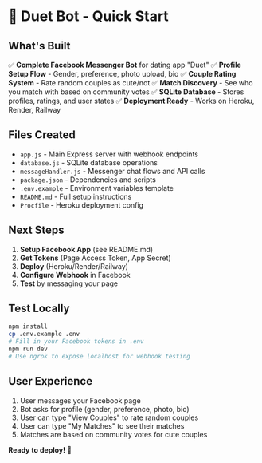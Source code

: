 # 🚀 Duet Bot - Quick Start

## What's Built

✅ **Complete Facebook Messenger Bot** for dating app "Duet"
✅ **Profile Setup Flow** - Gender, preference, photo upload, bio
✅ **Couple Rating System** - Rate random couples as cute/not
✅ **Match Discovery** - See who you match with based on community votes
✅ **SQLite Database** - Stores profiles, ratings, and user states
✅ **Deployment Ready** - Works on Heroku, Render, Railway

## Files Created

- `app.js` - Main Express server with webhook endpoints
- `database.js` - SQLite database operations
- `messageHandler.js` - Messenger chat flows and API calls
- `package.json` - Dependencies and scripts
- `.env.example` - Environment variables template
- `README.md` - Full setup instructions
- `Procfile` - Heroku deployment config

## Next Steps

1. **Setup Facebook App** (see README.md)
2. **Get Tokens** (Page Access Token, App Secret)
3. **Deploy** (Heroku/Render/Railway)
4. **Configure Webhook** in Facebook
5. **Test** by messaging your page

## Test Locally

```bash
npm install
cp .env.example .env
# Fill in your Facebook tokens in .env
npm run dev
# Use ngrok to expose localhost for webhook testing
```

## User Experience

1. User messages your Facebook page
2. Bot asks for profile (gender, preference, photo, bio)
3. User can type "View Couples" to rate random couples
4. User can type "My Matches" to see their matches
5. Matches are based on community votes for cute couples

**Ready to deploy! 🎉**